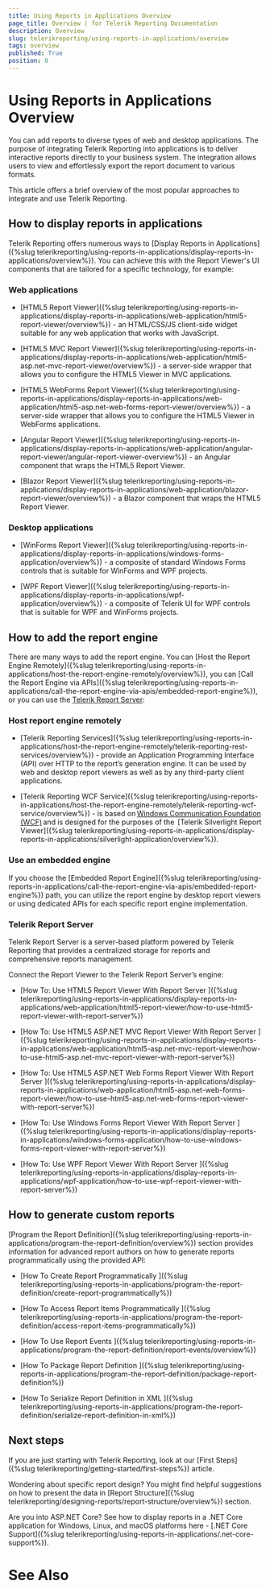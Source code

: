 ```yaml
---
title: Using Reports in Applications Overview
page_title: Overview | for Telerik Reporting Documentation
description: Overview
slug: telerikreporting/using-reports-in-applications/overview
tags: overview
published: True
position: 0
---
```


# Using Reports in Applications Overview



You can add reports to diverse types of web and desktop applications. The purpose of integrating Telerik Reporting into applications is to deliver interactive reports         directly to your business system. The integration allows users to view and effortlessly export the report document to various formats.       

This article offers a brief overview of the most popular approaches to integrate and use Telerik Reporting.

## How to display reports in applications

Telerik Reporting offers numerous ways to [Display Reports in Applications]({%slug telerikreporting/using-reports-in-applications/display-reports-in-applications/overview%}). You can achieve this with the Report Viewer's UI components that are tailored for a specific technology,           for example:

### Web applications

* [HTML5 Report Viewer]({%slug telerikreporting/using-reports-in-applications/display-reports-in-applications/web-application/html5-report-viewer/overview%}) - an HTML/CSS/JS client-side widget suitable for any web application                 that works with JavaScript.                

* [HTML5 MVC Report Viewer]({%slug telerikreporting/using-reports-in-applications/display-reports-in-applications/web-application/html5-asp.net-mvc-report-viewer/overview%}) - a server-side wrapper that allows you to configure the HTML5 Viewer in MVC applications.             

* [HTML5 WebForms Report Viewer]({%slug telerikreporting/using-reports-in-applications/display-reports-in-applications/web-application/html5-asp.net-web-forms-report-viewer/overview%}) - a server-side wrapper that allows you to configure the HTML5 Viewer in WebForms applications.                   

* [Angular Report Viewer]({%slug telerikreporting/using-reports-in-applications/display-reports-in-applications/web-application/angular-report-viewer/angular-report-viewer-overview%}) - an Angular component that wraps the HTML5 Report Viewer.                 

* [Blazor Report Viewer]({%slug telerikreporting/using-reports-in-applications/display-reports-in-applications/web-application/blazor-report-viewer/overview%}) - a Blazor component that wraps the HTML5 Report Viewer.                 

### Desktop applications

* [WinForms Report Viewer]({%slug telerikreporting/using-reports-in-applications/display-reports-in-applications/windows-forms-application/overview%}) - a composite of standard Windows Forms controls that is suitable for WinForms and WPF projects.             

* [WPF Report Viewer]({%slug telerikreporting/using-reports-in-applications/display-reports-in-applications/wpf-application/overview%}) - a composite of Telerik UI for WPF controls that is suitable for WPF and WinForms projects.             

## How to add the report engine

There are many ways to add the report engine. You can [Host the Report Engine Remotely]({%slug telerikreporting/using-reports-in-applications/host-the-report-engine-remotely/overview%}), you can           [Call the Report Engine via APIs]({%slug telerikreporting/using-reports-in-applications/call-the-report-engine-via-apis/embedded-report-engine%}),           or you can use the [Telerik Report Server](https://www.telerik.com/report-server):         

### Host report engine remotely

* [Telerik Reporting Services]({%slug telerikreporting/using-reports-in-applications/host-the-report-engine-remotely/telerik-reporting-rest-services/overview%}) - provide an Application Programming Interface (API) over HTTP to the report’s               generation engine. It can be used by web and desktop report viewers as well as by any third-party client applications.             

* [Telerik Reporting WCF Service]({%slug telerikreporting/using-reports-in-applications/host-the-report-engine-remotely/telerik-reporting-wcf-service/overview%}) - is based on [Windows Communication Foundation (WCF)](https://docs.microsoft.com/en-us/previous-versions/dotnet/netframework-4.0/dd456779(v=vs.100)?redirectedfrom=MSDN) and is designed               for the purposes of the  [Telerik Silverlight Report Viewer]({%slug telerikreporting/using-reports-in-applications/display-reports-in-applications/silverlight-application/overview%}).              

### Use an embedded engine

If you choose the [Embedded Report Engine]({%slug telerikreporting/using-reports-in-applications/call-the-report-engine-via-apis/embedded-report-engine%}) path,               you can utilize the report engine by desktop report viewers or using dedicated APIs for each specific report engine implementation.             

### Telerik Report Server

Telerik Report Server is a server-based platform powered by Telerik Reporting that provides a centralized storage for reports and comprehensive reports management.             

Connect the Report Viewer to the Telerik Report Server’s engine:             

* [How To: Use HTML5 Report Viewer With Report Server ]({%slug telerikreporting/using-reports-in-applications/display-reports-in-applications/web-application/html5-report-viewer/how-to-use-html5-report-viewer-with-report-server%})

* [How To: Use HTML5 ASP.NET MVC Report Viewer With Report Server  ]({%slug telerikreporting/using-reports-in-applications/display-reports-in-applications/web-application/html5-asp.net-mvc-report-viewer/how-to-use-html5-asp.net-mvc-report-viewer-with-report-server%})

* [How To: Use HTML5 ASP.NET Web Forms Report Viewer With Report Server   ]({%slug telerikreporting/using-reports-in-applications/display-reports-in-applications/web-application/html5-asp.net-web-forms-report-viewer/how-to-use-html5-asp.net-web-forms-report-viewer-with-report-server%})

* [How To: Use Windows Forms Report Viewer With Report Server ]({%slug telerikreporting/using-reports-in-applications/display-reports-in-applications/windows-forms-application/how-to-use-windows-forms-report-viewer-with-report-server%})

* [How To: Use WPF Report Viewer With Report Server ]({%slug telerikreporting/using-reports-in-applications/display-reports-in-applications/wpf-application/how-to-use-wpf-report-viewer-with-report-server%})

## How to generate custom reports

[Program the Report Definition]({%slug telerikreporting/using-reports-in-applications/program-the-report-definition/overview%}) section provides information for advanced report            authors on how to generate reports programmatically using the provided API:         

* [How To Create Report Programmatically ]({%slug telerikreporting/using-reports-in-applications/program-the-report-definition/create-report-programmatically%})

* [How To Access Report Items Programmatically ]({%slug telerikreporting/using-reports-in-applications/program-the-report-definition/access-report-items-programmatically%})

* [How To Use Report Events ]({%slug telerikreporting/using-reports-in-applications/program-the-report-definition/report-events/overview%})

* [How To Package Report Definition ]({%slug telerikreporting/using-reports-in-applications/program-the-report-definition/package-report-definition%})

* [How To Serialize Report Definition in XML ]({%slug telerikreporting/using-reports-in-applications/program-the-report-definition/serialize-report-definition-in-xml%})

## Next steps

If you are just starting with Telerik Reporting, look at our [First Steps]({%slug telerikreporting/getting-started/first-steps%}) article.         

Wondering about specific report design? You might find helpful suggestions on how to present the data in           [Report Structure]({%slug telerikreporting/designing-reports/report-structure/overview%}) section.         

Are you into ASP.NET Core? See how to display reports in a .NET Core application for Windows, Linux, and macOS platforms here -           [.NET Core Support]({%slug telerikreporting/using-reports-in-applications/.net-core-support%}).         

# See Also

